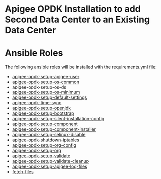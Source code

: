 Apigee OPDK Installation to add Second Data Center to an Existing Data Center
=============================================================================

# Ansible Roles

The following ansible roles will be installed with the requirements.yml file:

* [apigee-opdk-setup-apigee-user](https://github.com/carlosfrias/apigee-opdk-setup-apigee-user)
* [apigee-opdk-setup-os-common](https://github.com/carlosfrias/apigee-opdk-setup-os-common)
* [apigee-opdk-setup-os-ds](https://github.com/carlosfrias/apigee-opdk-setup-os-ds)
* [apigee-opdk-setup-os-minimum](https://github.com/carlosfrias/apigee-opdk-setup-os-minimum)
* [apigee-opdk-setup-default-settings](https://github.com/carlosfrias/apigee-opdk-setup-default-settings)
* [apigee-opdk-time-sync](https://github.com/carlosfrias/apigee-opdk-time-sync)
* [apigee-opdk-setup-openjdk](https://github.com/carlosfrias/apigee-opdk-setup-openjdk)
* [apigee-opdk-setup-bootstrap](https://github.com/carlosfrias/apigee-opdk-setup-bootstrap)
* [apigee-opdk-setup-silent-installation-config](https://github.com/carlosfrias/apigee-opdk-setup-silent-installation-config)
* [apigee-opdk-setup-component](https://github.com/carlosfrias/apigee-opdk-setup-component)
* [apigee-opdk-setup-component-installer](https://github.com/carlosfrias/apigee-opdk-setup-component-installer)
* [apigee-opdk-setup-selinux-disable](https://github.com/carlosfrias/apigee-opdk-setup-selinux-disable)
* [apigee-opdk-shutdown-iptables](https://github.com/carlosfrias/apigee-opdk-shutdown-iptables)
* [apigee-opdk-setup-org-config](https://github.com/carlosfrias/apigee-opdk-setup-org-config)
* [apigee-opdk-setup-org](https://github.com/carlosfrias/apigee-opdk-setup-org)
* [apigee-opdk-setup-validate](https://github.com/carlosfrias/apigee-opdk-setup-validate)
* [apigee-opdk-setup-validate-cleanup](https://github.com/carlosfrias/apigee-opdk-setup-validate-cleanup)
* [apigee-opdk-setup-apigee-log-files](https://github.com/carlosfrias/apigee-opdk-setup-apigee-log-files)
* [fetch-files](https://github.com/carlosfrias/apigee-fetch-files)

